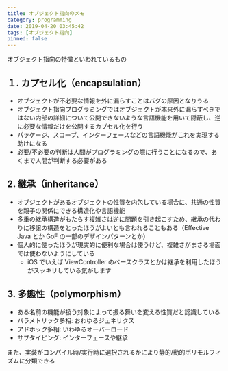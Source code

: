 ```yaml
---
title: オブジェクト指向のメモ
category: programming
date: 2019-04-20 03:45:42
tags: [オブジェクト指向]
pinned: false
---
```


オブジェクト指向の特徴といわれているもの

## １. カプセル化（encapsulation）

- オブジェクトが不必要な情報を外に漏らすことはバグの原因となりうる
- オブジェクト指向プログラミングではオブジェクトが本来外に漏らすべきではない内部の詳細について公開できないような言語機能を用いて隠蔽し、逆に必要な情報だけを公開するカプセル化を行う
- パッケージ、スコープ、インターフェースなどの言語機能がこれを実現する助けになる
- 必要/不必要の判断は人間がプログラミングの際に行うことになるので、あくまで人間が判断する必要がある

## 2. 継承（inheritance）

- オブジェクトがあるオブジェクトの性質を内包している場合に、共通の性質を親子の関係にできる構造化や言語機能
- 多重の継承構造がもたらす複雑さは逆に問題を引き起こすため、継承の代わりに移譲の構造をとったほうがよいとも言われることもある（Effective Java とか GoF の一部のデザインパターンとか）
- 個人的に使ったほうが現実的に便利な場合は使うけど、複雑さがまさる場面では使わないようにしている
  - iOS でいえば ViewController のベースクラスとかは継承を利用したほうがスッキリしている気がします

## 3. 多態性（polymorphism）

- ある名前の機能が扱う対象によって振る舞いを変える性質だと認識している
- パラメトリック多相: おわゆるジェネリクス
- アドホック多相: いわゆるオーバーロード
- サブタイピング: インターフェースや継承

また、実装がコンパイル時/実行時に選択されるかにより静的/動的ポリモルフィズムに分類できる
